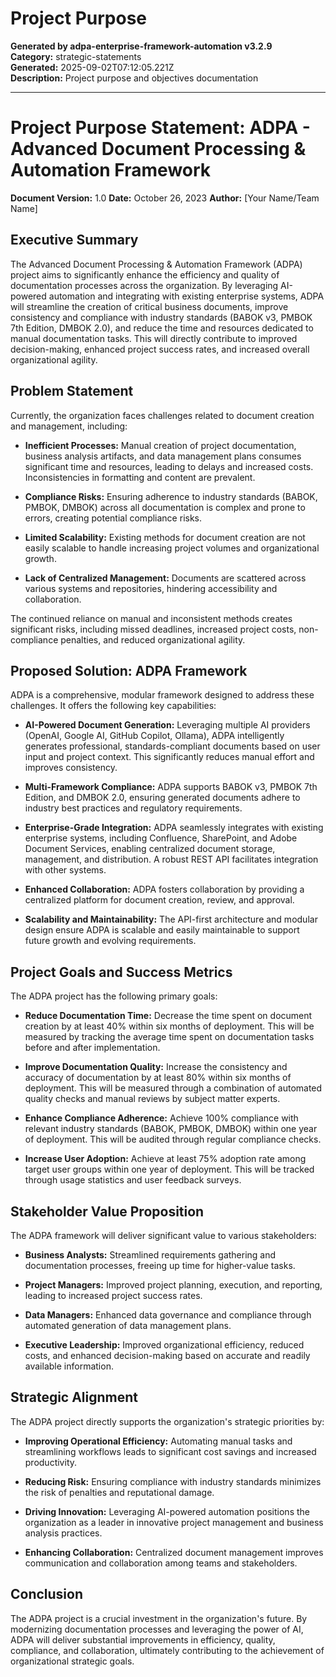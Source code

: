 # Project Purpose

**Generated by adpa-enterprise-framework-automation v3.2.9**  
**Category:** strategic-statements  
**Generated:** 2025-09-02T07:12:05.221Z  
**Description:** Project purpose and objectives documentation

---

# Project Purpose Statement: ADPA - Advanced Document Processing & Automation Framework

**Document Version:** 1.0
**Date:** October 26, 2023
**Author:**  [Your Name/Team Name]


## Executive Summary

The Advanced Document Processing & Automation Framework (ADPA) project aims to significantly enhance the efficiency and quality of documentation processes across the organization. By leveraging AI-powered automation and integrating with existing enterprise systems, ADPA will streamline the creation of critical business documents, improve consistency and compliance with industry standards (BABOK v3, PMBOK 7th Edition, DMBOK 2.0), and reduce the time and resources dedicated to manual documentation tasks.  This will directly contribute to improved decision-making, enhanced project success rates, and increased overall organizational agility.


## Problem Statement

Currently, the organization faces challenges related to document creation and management, including:

* **Inefficient Processes:** Manual creation of project documentation, business analysis artifacts, and data management plans consumes significant time and resources, leading to delays and increased costs.  Inconsistencies in formatting and content are prevalent.

* **Compliance Risks:**  Ensuring adherence to industry standards (BABOK, PMBOK, DMBOK) across all documentation is complex and prone to errors, creating potential compliance risks.

* **Limited Scalability:** Existing methods for document creation are not easily scalable to handle increasing project volumes and organizational growth.

* **Lack of Centralized Management:**  Documents are scattered across various systems and repositories, hindering accessibility and collaboration.

The continued reliance on manual and inconsistent methods creates significant risks, including missed deadlines, increased project costs, non-compliance penalties, and reduced organizational agility.


## Proposed Solution: ADPA Framework

ADPA is a comprehensive, modular framework designed to address these challenges.  It offers the following key capabilities:

* **AI-Powered Document Generation:**  Leveraging multiple AI providers (OpenAI, Google AI, GitHub Copilot, Ollama), ADPA intelligently generates professional, standards-compliant documents based on user input and project context. This significantly reduces manual effort and improves consistency.

* **Multi-Framework Compliance:** ADPA supports BABOK v3, PMBOK 7th Edition, and DMBOK 2.0, ensuring generated documents adhere to industry best practices and regulatory requirements.

* **Enterprise-Grade Integration:**  ADPA seamlessly integrates with existing enterprise systems, including Confluence, SharePoint, and Adobe Document Services, enabling centralized document storage, management, and distribution.  A robust REST API facilitates integration with other systems.

* **Enhanced Collaboration:**  ADPA fosters collaboration by providing a centralized platform for document creation, review, and approval.

* **Scalability and Maintainability:**  The API-first architecture and modular design ensure ADPA is scalable and easily maintainable to support future growth and evolving requirements.


## Project Goals and Success Metrics

The ADPA project has the following primary goals:

* **Reduce Documentation Time:** Decrease the time spent on document creation by at least 40% within six months of deployment.  This will be measured by tracking the average time spent on documentation tasks before and after implementation.

* **Improve Documentation Quality:** Increase the consistency and accuracy of documentation by at least 80% within six months of deployment. This will be measured through a combination of automated quality checks and manual reviews by subject matter experts.

* **Enhance Compliance Adherence:** Achieve 100% compliance with relevant industry standards (BABOK, PMBOK, DMBOK) within one year of deployment. This will be audited through regular compliance checks.

* **Increase User Adoption:** Achieve at least 75% adoption rate among target user groups within one year of deployment. This will be tracked through usage statistics and user feedback surveys.


## Stakeholder Value Proposition

The ADPA framework will deliver significant value to various stakeholders:

* **Business Analysts:**  Streamlined requirements gathering and documentation processes, freeing up time for higher-value tasks.

* **Project Managers:** Improved project planning, execution, and reporting, leading to increased project success rates.

* **Data Managers:**  Enhanced data governance and compliance through automated generation of data management plans.

* **Executive Leadership:** Improved organizational efficiency, reduced costs, and enhanced decision-making based on accurate and readily available information.


## Strategic Alignment

The ADPA project directly supports the organization's strategic priorities by:

* **Improving Operational Efficiency:** Automating manual tasks and streamlining workflows leads to significant cost savings and increased productivity.

* **Reducing Risk:**  Ensuring compliance with industry standards minimizes the risk of penalties and reputational damage.

* **Driving Innovation:**  Leveraging AI-powered automation positions the organization as a leader in innovative project management and business analysis practices.

* **Enhancing Collaboration:**  Centralized document management improves communication and collaboration among teams and stakeholders.


## Conclusion

The ADPA project is a crucial investment in the organization's future. By modernizing documentation processes and leveraging the power of AI, ADPA will deliver substantial improvements in efficiency, quality, compliance, and collaboration, ultimately contributing to the achievement of organizational strategic goals.
